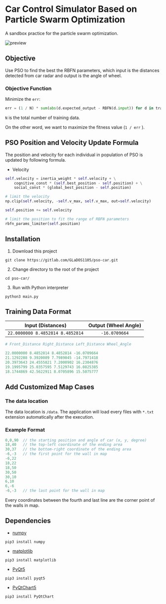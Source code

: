 # Car Control Simulator Based on Particle Swarm Optimization

A sandbox practice for the particle swarm optimization.

![preview](https://i.imgur.com/tFWTts2.gif)

## Objective

Use PSO to find the best the RBFN parameters, which input is the distances detected from car radar and output is the angle of wheel.

### Objective Function

Minimize the `err`:

``` python
err = (1 / N) * sum(abs(d.expected_output - RBFN(d.input)) for d in training_dataset)
```

`N` is the total number of training data.

On the other word, we want to maximize the fitness value (`1 / err` ).

## PSO Position and Velocity Update Formula

The position and velocity for each individual in population of PSO is updated by following formula.

* Velocity

``` python
self.velocity = inertia_weight * self.velocity + \
    cognitive_const * (self.best_position - self.position) + \
    social_const * (global_best_position - self.position)

# limit the velocity
np.clip(self.velocity, -self.v_max, self.v_max, out=self.velocity)

self.position += self.velocity

# limit the position to fit the range of RBFN parameters
rbfn_params_limiter(self.position)
```

## Installation

1. Download this project

```
git clone https://gitlab.com/GLaDOS1105/pso-car.git
```

2. Change directory to the root of the project

```
cd pso-car/
```

3. Run with Python interpreter

```
python3 main.py
```

## Training Data Format

|        Input (Distances)       |Output (Wheel Angle)|
|:------------------------------:|:------------------:|
|`22.0000000 8.4852814 8.4852814`|    `-16.0709664`   |

``` python
# Front_Distance Right_Distance Left_Distance Wheel_Angle

22.0000000 8.4852814 8.4852814 -16.0709664
21.1292288 9.3920089 7.7989045 -14.7971418
20.3973643 24.4555821 7.2000902 16.2304876
19.1995799 25.0357595 7.5129743 16.0825385
18.1744869 42.5622911 8.0705896 15.5075777
```

## Add Customized Map Cases

### The data location

The data location is `/data`. The application will load every files with `*.txt` extension automatically after the execution.

### Example Format

``` c
0,0,90  // the starting position and angle of car (x, y, degree)
18,40   // the top-left coordinate of the ending area
30,37   // the bottom-right coordinate of the ending area
-6,-3   // the first point for the wall in map
-6,22
18,22
18,50
30,50
30,10
6,10
6,-6
-6,-3   // the last point for the wall in map
```

Every coordinates between the fourth and last line are the corner point of the walls in map.

## Dependencies

* [numpy](http://www.numpy.org/)

```
pip3 install numpy
```

* [matplotlib](https://matplotlib.org/)

```
pip3 install matplotlib
```

* [PyQt5](https://riverbankcomputing.com/software/pyqt/intro)

```
pip3 install pyqt5
```

* [PyQtChart5](https://www.riverbankcomputing.com/software/pyqtchart/intro)

```
pip3 install PyQtChart
```
